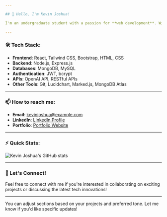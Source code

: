 ```yaml
---

## 👋 Hello, I'm Kevin Joshua!

I'm an undergraduate student with a passion for **web development**. With experience in building responsive and scalable applications, I enjoy taking on challenges in both the **frontend** and **backend** development spaces.

---
```


### 🛠️ Tech Stack:
- **Frontend**: React, Tailwind CSS, Bootstrap, HTML, CSS
- **Backend**: Node.js, Express.js
- **Databases**: MongoDB, MySQL
- **Authentication**: JWT, bcrypt
- **APIs**: OpenAI API, RESTful APIs
- **Other Tools**: Git, Lucidchart, Marked.js, MongoDB Atlas

---

### 📫 How to reach me:
- **Email**: kevinjoshua@example.com
- **LinkedIn**: [LinkedIn Profile](https://www.linkedin.com/in/kevin-joshua-main/)
- **Portfolio**: [Portfolio Website](https://myportfolio-alpha-eosin.vercel.app/)


---

### ⚡ Quick Stats:
![Kevin Joshua's GitHub stats](https://github-readme-stats.vercel.app/api?username=kevin-joshua&show_icons=true&theme=radical)


---

### 🔗 Let's Connect!

Feel free to connect with me if you're interested in collaborating on exciting projects or discussing the latest tech innovations!

---

You can adjust sections based on your projects and preferred tone. Let me know if you'd like specific updates!
